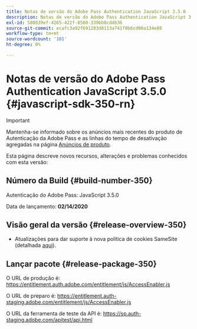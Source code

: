 ```yaml
---
title: Notas de versão do Adobe Pass Authentication JavaScript 3.5.0
description: Notas de versão do Adobe Pass Authentication JavaScript 3.5.0
exl-id: 580839ef-4265-422f-8508-339bb8cdd636
source-git-commit: ecafc3a92f691203d8113a741f0b6cd00a134e80
workflow-type: tm+mt
source-wordcount: '101'
ht-degree: 0%

---
```


# Notas de versão do Adobe Pass Authentication JavaScript 3.5.0 {#javascript-sdk-350-rn}

>[!IMPORTANT]
>
> Mantenha-se informado sobre os anúncios mais recentes do produto de Autenticação da Adobe Pass e as linhas do tempo de desativação agregadas na página [Anúncios de produto](/help/authentication/product-announcements.md).

Esta página descreve novos recursos, alterações e problemas conhecidos com esta versão:

## Número da Build {#build-number-350}

Autenticação do Adobe Pass: JavaScript 3.5.0

Data de lançamento: **02/14/2020**

## Visão geral da versão {#release-overview-350}

* Atualizações para dar suporte à nova política de cookies SameSite (detalhada [aqui](https://datatracker.ietf.org/doc/html/draft-ietf-httpbis-cookie-same-site-00)).

## Lançar pacote {#release-package-350}

O URL de produção é: https://entitlement.auth.adobe.com/entitlement/js/AccessEnabler.js

O URL de preparo é: https://entitlement.auth-staging.adobe.com/entitlement/js/AccessEnabler.js

O URL da ferramenta de teste da API é: https://sp.auth-staging.adobe.com/apitest/api.html
